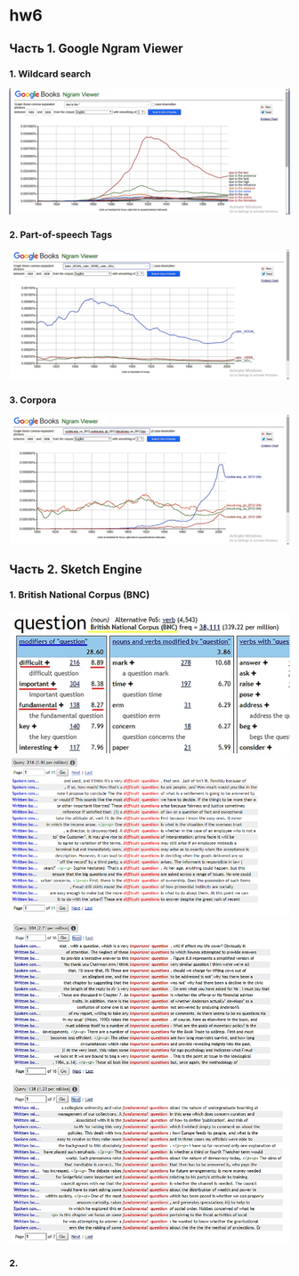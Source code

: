 # hw6

## Часть 1. Google Ngram Viewer

### 1. Wildcard search

![](https://github.com/nbayarsaykhan/hw6/blob/master/wildcard_search.png)

### 2. Part-of-speech Tags

![](https://github.com/nbayarsaykhan/hw6/blob/master/part%20of%20speech_tags.png)

### 3. Corpora

![](https://github.com/nbayarsaykhan/hw6/blob/master/corpora.png)

## Часть 2. Sketch Engine

### 1. British National Corpus (BNC)

![](https://github.com/nbayarsaykhan/hw6/blob/master/q_bnc.jpg)
![](https://github.com/nbayarsaykhan/hw6/blob/master/q_difficult%20.png)
![](https://github.com/nbayarsaykhan/hw6/blob/master/q_important.png)
![](https://github.com/nbayarsaykhan/hw6/blob/master/q_fundamental.png)

### 2. 
